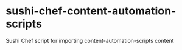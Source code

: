 # sushi-chef-content-automation-scripts
Sushi Chef script for importing content-automation-scripts content
